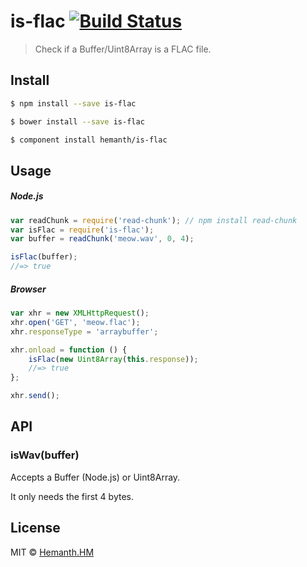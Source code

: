 # is-flac [![Build Status](https://travis-ci.org/hemanth/is-flac.svg?branch=master)](https://travis-ci.org/hemanth/is-flac)

> Check if a Buffer/Uint8Array is a FLAC file.

## Install

```sh
$ npm install --save is-flac
```

```sh
$ bower install --save is-flac
```

```sh
$ component install hemanth/is-flac
```


## Usage

##### Node.js

```js
var readChunk = require('read-chunk'); // npm install read-chunk
var isFlac = require('is-flac');
var buffer = readChunk('meow.wav', 0, 4);

isFlac(buffer);
//=> true
```

##### Browser

```js
var xhr = new XMLHttpRequest();
xhr.open('GET', 'meow.flac');
xhr.responseType = 'arraybuffer';

xhr.onload = function () {
	isFlac(new Uint8Array(this.response));
	//=> true
};

xhr.send();
```


## API

### isWav(buffer)

Accepts a Buffer (Node.js) or Uint8Array.

It only needs the first 4 bytes.


## License

MIT © [Hemanth.HM](http://h3manth.com)
